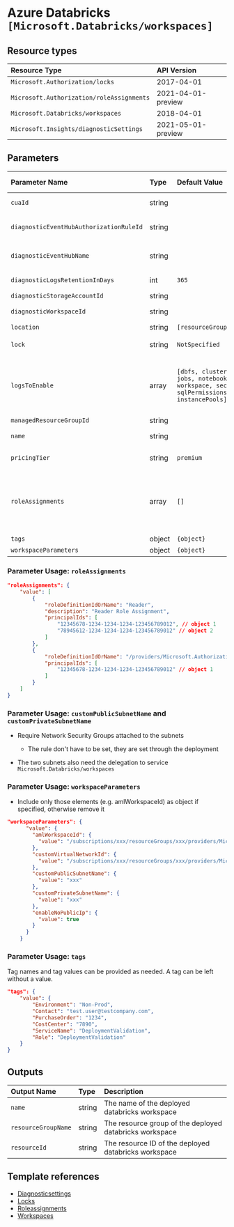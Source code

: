 # Azure Databricks `[Microsoft.Databricks/workspaces]`

## Resource types

| Resource Type | API Version |
| :-- | :-- |
| `Microsoft.Authorization/locks` | 2017-04-01 |
| `Microsoft.Authorization/roleAssignments` | 2021-04-01-preview |
| `Microsoft.Databricks/workspaces` | 2018-04-01 |
| `Microsoft.Insights/diagnosticSettings` | 2021-05-01-preview |

## Parameters

| Parameter Name | Type | Default Value | Possible Values | Description |
| :-- | :-- | :-- | :-- | :-- |
| `cuaId` | string |  |  | Optional. Customer Usage Attribution ID (GUID). This GUID must be previously registered |
| `diagnosticEventHubAuthorizationRuleId` | string |  |  | Optional. Resource ID of the diagnostic event hub authorization rule for the Event Hubs namespace in which the event hub should be created or streamed to. |
| `diagnosticEventHubName` | string |  |  | Optional. Name of the diagnostic event hub within the namespace to which logs are streamed. Without this, an event hub is created for each log category. |
| `diagnosticLogsRetentionInDays` | int | `365` |  | Optional. Specifies the number of days that logs will be kept for; a value of 0 will retain data indefinitely. |
| `diagnosticStorageAccountId` | string |  |  | Optional. Resource ID of the diagnostic storage account. |
| `diagnosticWorkspaceId` | string |  |  | Optional. Resource ID of the diagnostic log analytics workspace. |
| `location` | string | `[resourceGroup().location]` |  | Optional. Location for all Resources. |
| `lock` | string | `NotSpecified` | `[CanNotDelete, NotSpecified, ReadOnly]` | Optional. Specify the type of lock. |
| `logsToEnable` | array | `[dbfs, clusters, accounts, jobs, notebook, ssh, workspace, secrets, sqlPermissions, instancePools]` | `[dbfs, clusters, accounts, jobs, notebook, ssh, workspace, secrets, sqlPermissions, instancePools]` | Optional. The name of logs that will be streamed. |
| `managedResourceGroupId` | string |  |  | Optional. The managed resource group ID |
| `name` | string |  |  | Required. The name of the Azure Databricks workspace to create |
| `pricingTier` | string | `premium` | `[trial, standard, premium]` | Optional. The pricing tier of workspace |
| `roleAssignments` | array | `[]` |  | Optional. Array of role assignment objects that contain the 'roleDefinitionIdOrName' and 'principalId' to define RBAC role assignments on this resource. In the roleDefinitionIdOrName attribute, you can provide either the display name of the role definition, or its fully qualified ID in the following format: '/providers/Microsoft.Authorization/roleDefinitions/c2f4ef07-c644-48eb-af81-4b1b4947fb11'. |
| `tags` | object | `{object}` |  | Optional. Tags of the resource. |
| `workspaceParameters` | object | `{object}` |  | Optional. The workspace's custom parameters. |

### Parameter Usage: `roleAssignments`

```json
"roleAssignments": {
    "value": [
        {
            "roleDefinitionIdOrName": "Reader",
            "description": "Reader Role Assignment",
            "principalIds": [
                "12345678-1234-1234-1234-123456789012", // object 1
                "78945612-1234-1234-1234-123456789012" // object 2
            ]
        },
        {
            "roleDefinitionIdOrName": "/providers/Microsoft.Authorization/roleDefinitions/c2f4ef07-c644-48eb-af81-4b1b4947fb11",
            "principalIds": [
                "12345678-1234-1234-1234-123456789012" // object 1
            ]
        }
    ]
}
```

### Parameter Usage: `customPublicSubnetName` and `customPrivateSubnetName`

- Require Network Security Groups attached to the subnets
  - The rule don't have to be set, they are set through the deployment

- The two subnets also need the delegation to service `Microsoft.Databricks/workspaces`

### Parameter Usage: `workspaceParameters`

- Include only those elements (e.g. amlWorkspaceId) as object if specified, otherwise remove it

```json
"workspaceParameters": {
      "value": {
        "amlWorkspaceId": {
          "value": "/subscriptions/xxx/resourceGroups/xxx/providers/Microsoft.MachineLearningServices/workspaces/xxx"
        },
        "customVirtualNetworkId": {
          "value": "/subscriptions/xxx/resourceGroups/xxx/providers/Microsoft.Network/virtualNetworks/xxx"
        },
        "customPublicSubnetName": {
          "value": "xxx"
        },
        "customPrivateSubnetName": {
          "value": "xxx"
        },
        "enableNoPublicIp": {
          "value": true
        }
      }
    }
```

### Parameter Usage: `tags`

Tag names and tag values can be provided as needed. A tag can be left without a value.

```json
"tags": {
    "value": {
        "Environment": "Non-Prod",
        "Contact": "test.user@testcompany.com",
        "PurchaseOrder": "1234",
        "CostCenter": "7890",
        "ServiceName": "DeploymentValidation",
        "Role": "DeploymentValidation"
    }
}
```

## Outputs

| Output Name | Type | Description |
| :-- | :-- | :-- |
| `name` | string | The name of the deployed databricks workspace |
| `resourceGroupName` | string | The resource group of the deployed databricks workspace |
| `resourceId` | string | The resource ID of the deployed databricks workspace |

## Template references

- [Diagnosticsettings](https://docs.microsoft.com/en-us/azure/templates/Microsoft.Insights/2021-05-01-preview/diagnosticSettings)
- [Locks](https://docs.microsoft.com/en-us/azure/templates/Microsoft.Authorization/2017-04-01/locks)
- [Roleassignments](https://docs.microsoft.com/en-us/azure/templates/Microsoft.Authorization/roleAssignments)
- [Workspaces](https://docs.microsoft.com/en-us/azure/templates/Microsoft.Databricks/2018-04-01/workspaces)
